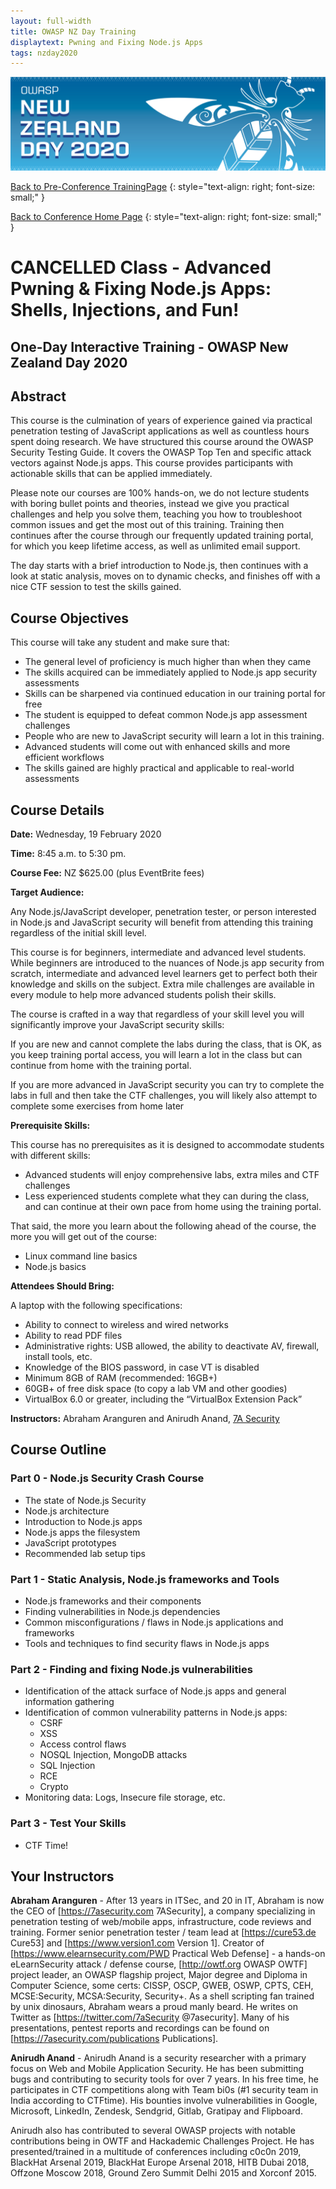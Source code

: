 ```yaml
---
layout: full-width
title: OWASP NZ Day Training
displaytext: Pwning and Fixing Node.js Apps
tags: nzday2020
---
```


[![Conference Web Banner](../../assets/images/Web_Banner-OWASP_NZ_Day_2020.jpg)](/www-event-2020-NewZealandDay)

[Back to Pre-Conference TrainingPage](/www-event-2020-NewZealandDay/training/)
{: style="text-align: right; font-size: small;" }

[Back to Conference Home Page](/www-event-2020-NewZealandDay)
{: style="text-align: right; font-size: small;" }

# CANCELLED Class - Advanced Pwning & Fixing Node.js Apps: Shells, Injections, and Fun!

## One-Day Interactive Training - OWASP New Zealand Day 2020

## Abstract

This course is the culmination of years of experience gained via practical penetration testing of JavaScript applications as well as countless hours spent doing research. We have structured this course around the OWASP Security Testing Guide. It covers the OWASP Top Ten and specific attack vectors against Node.js apps. This course provides participants with actionable skills that can be applied immediately.

Please note our courses are 100% hands-on, we do not lecture students with boring bullet points and theories, instead we give you practical challenges and help you solve them, teaching you how to troubleshoot common issues and get the most out of this training. Training then continues after the course through our frequently updated training portal, for which you keep lifetime access, as well as unlimited email support.

The day starts with a brief introduction to Node.js, then continues with a look at static analysis, moves on to dynamic checks, and finishes off with a nice CTF session to test the skills gained.

## Course Objectives

This course will take any student and make sure that:

* The general level of proficiency is much higher than when they came
* The skills acquired can be immediately applied to Node.js app security assessments
* Skills can be sharpened via continued education in our training portal for free
* The student is equipped to defeat common Node.js app assessment challenges
* People who are new to JavaScript security will learn a lot in this training.
* Advanced students will come out with enhanced skills and more efficient workflows
* The skills gained are highly practical and applicable to real-world assessments

## Course Details 

**Date:** Wednesday, 19 February 2020

**Time:** 8:45 a.m. to 5:30 pm.

**Course Fee:** NZ $625.00 (plus EventBrite fees)

**Target Audience:**

Any Node.js/JavaScript developer, penetration tester, or person interested in Node.js and JavaScript security will benefit from attending this training regardless of the initial skill level.

This course is for beginners, intermediate and advanced level students. While beginners are introduced to the nuances of Node.js app security from scratch, intermediate and advanced level learners get to perfect both their knowledge and skills on the subject. Extra mile challenges are available in every module to help more advanced students polish their skills.
        
The course is crafted in a way that regardless of your skill level you will significantly improve your JavaScript security skills:
        
If you are new and cannot complete the labs during the class, that is OK, as you keep training portal access, you will learn a lot in the class but can continue from home with the training portal.
        
If you are more advanced in JavaScript security you can try to complete the labs in full and then take the CTF challenges, you will likely also attempt to complete some exercises from home later

**Prerequisite Skills:**

This course has no prerequisites as it is designed to accommodate students with different skills:

* Advanced students will enjoy comprehensive labs, extra miles and CTF challenges
* Less experienced students complete what they can during the class, and can continue at their own pace from home using the training portal.

That said, the more you learn about the following ahead of the course, the more you will get out of the course:

* Linux command line basics
* Node.js basics

**Attendees Should Bring:** 

A laptop with the following specifications:

* Ability to connect to wireless and wired networks
* Ability to read PDF files 
* Administrative rights: USB allowed, the ability to deactivate AV, firewall, install tools, etc.
* Knowledge of the BIOS password, in case VT is disabled
* Minimum 8GB of RAM (recommended: 16GB+)
* 60GB+ of free disk space (to copy a lab VM and other goodies)
* VirtualBox 6.0 or greater, including the “VirtualBox Extension Pack”

**Instructors:** Abraham Aranguren and Anirudh Anand, [7A Security](https://7asecurity.com/)   

## Course Outline

### Part 0 - Node.js Security Crash Course

* The state of Node.js Security
* Node.js architecture
* Introduction to Node.js apps 
* Node.js apps the filesystem
* JavaScript prototypes
* Recommended lab setup tips

### Part 1 - Static Analysis, Node.js frameworks and Tools

* Node.js frameworks and their components
* Finding vulnerabilities in Node.js dependencies
* Common misconfigurations / flaws in Node.js applications and frameworks
* Tools and techniques to find security flaws in Node.js apps

### Part 2 - Finding and fixing Node.js vulnerabilities

* Identification of the attack surface of Node.js apps and general information gathering
* Identification of common vulnerability patterns in Node.js apps:
  * CSRF
  * XSS
  * Access control flaws
  * NOSQL Injection, MongoDB attacks
  * SQL Injection
  * RCE
  * Crypto
* Monitoring data: Logs, Insecure file storage, etc.

### Part 3 - Test Your Skills

* CTF Time!

## Your Instructors

**Abraham Aranguren** - After 13 years in ITSec, and 20 in IT, Abraham is now the CEO of [https://7asecurity.com 7ASecurity], a company specializing in penetration testing of web/mobile apps, infrastructure, code reviews and training. Former senior penetration tester / team lead at [https://cure53.de Cure53] and [https://www.version1.com Version 1]. Creator of [https://www.elearnsecurity.com/PWD Practical Web Defense] - a hands-on eLearnSecurity attack / defense course, [http://owtf.org OWASP OWTF] project leader, an OWASP flagship project, Major degree and Diploma in Computer Science, some certs: CISSP, OSCP, GWEB, OSWP, CPTS, CEH, MCSE:Security, MCSA:Security, Security+. As a shell scripting fan trained by unix dinosaurs, Abraham wears a proud manly beard. He writes on Twitter as [https://twitter.com/7aSecurity @7asecurity]. Many of his presentations, pentest reports and recordings can be found on [https://7asecurity.com/publications Publications].
 
**Anirudh Anand** - Anirudh Anand is a security researcher with a primary focus on Web and Mobile Application Security. He has been submitting bugs and contributing to security tools for over 7 years. In his free time, he participates in CTF competitions along with Team bi0s (#1 security team in India according to CTFtime). His bounties involve vulnerabilities in Google, Microsoft, LinkedIn, Zendesk, Sendgrid, Gitlab, Gratipay and Flipboard.

Anirudh also has contributed to several OWASP projects with notable contributions being in OWTF and Hackademic Challenges Project. He has presented/trained in a multitude of conferences including c0c0n 2019, BlackHat Arsenal 2019, BlackHat Europe Arsenal 2018, HITB Dubai 2018, Offzone Moscow 2018, Ground Zero Summit Delhi 2015 and Xorconf 2015.
